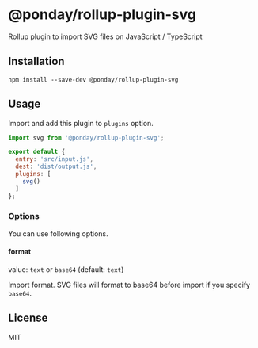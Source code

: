 # @ponday/rollup-plugin-svg

Rollup plugin to import SVG files on JavaScript / TypeScript

## Installation

```
npm install --save-dev @ponday/rollup-plugin-svg
```

## Usage

Import and add this plugin to `plugins` option.

```javascript
import svg from '@ponday/rollup-plugin-svg';

export default {
  entry: 'src/input.js',
  dest: 'dist/output.js',
  plugins: [
    svg()
  ]
};
```

### Options

You can use following options.

#### format

value: `text` or `base64` (default: `text`)

Import format. SVG files will format to base64 before import if you specify `base64`.

## License

MIT
